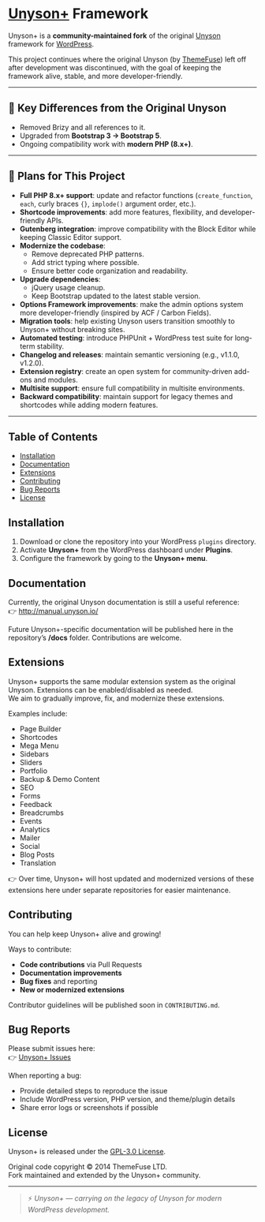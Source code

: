 # [Unyson+](https://github.com/jonmlas/Unyson+) Framework

Unyson+ is a **community-maintained fork** of the original [Unyson](https://wordpress.org/plugins/unyson/) framework for [WordPress](http://wordpress.org/).  

This project continues where the original Unyson (by [ThemeFuse](http://themefuse.com/)) left off after development was discontinued, with the goal of keeping the framework alive, stable, and more developer-friendly.

---

## 🔹 Key Differences from the Original Unyson
* Removed Brizy and all references to it.
* Upgraded from **Bootstrap 3 → Bootstrap 5**.
* Ongoing compatibility work with **modern PHP (8.x+)**.

---

## 🔹 Plans for This Project
* **Full PHP 8.x+ support**: update and refactor functions (`create_function`, `each`, curly braces `{}`, `implode()` argument order, etc.).
* **Shortcode improvements**: add more features, flexibility, and developer-friendly APIs.
* **Gutenberg integration**: improve compatibility with the Block Editor while keeping Classic Editor support.
* **Modernize the codebase**:
  - Remove deprecated PHP patterns.
  - Add strict typing where possible.
  - Ensure better code organization and readability.
* **Upgrade dependencies**:
  - jQuery usage cleanup.
  - Keep Bootstrap updated to the latest stable version.
* **Options Framework improvements**: make the admin options system more developer-friendly (inspired by ACF / Carbon Fields).
* **Migration tools**: help existing Unyson users transition smoothly to Unyson+ without breaking sites.
* **Automated testing**: introduce PHPUnit + WordPress test suite for long-term stability.
* **Changelog and releases**: maintain semantic versioning (e.g., v1.1.0, v1.2.0).
* **Extension registry**: create an open system for community-driven add-ons and modules.
* **Multisite support**: ensure full compatibility in multisite environments.
* **Backward compatibility**: maintain support for legacy themes and shortcodes while adding modern features.

---

## Table of Contents

* [Installation](#installation)
* [Documentation](#documentation)
* [Extensions](#extensions)
* [Contributing](#contributing)
* [Bug Reports](#bug-reports)
* [License](#license)

## Installation

1. Download or clone the repository into your WordPress `plugins` directory.
2. Activate **Unyson+** from the WordPress dashboard under **Plugins**.
3. Configure the framework by going to the **Unyson+ menu**.

## Documentation

Currently, the original Unyson documentation is still a useful reference:  
👉 http://manual.unyson.io/  

Future Unyson+-specific documentation will be published here in the repository’s **/docs** folder. Contributions are welcome.

## Extensions

Unyson+ supports the same modular extension system as the original Unyson. Extensions can be enabled/disabled as needed.  
We aim to gradually improve, fix, and modernize these extensions.  

Examples include:

- Page Builder  
- Shortcodes  
- Mega Menu  
- Sidebars  
- Sliders  
- Portfolio  
- Backup & Demo Content  
- SEO  
- Forms  
- Feedback  
- Breadcrumbs  
- Events  
- Analytics  
- Mailer  
- Social  
- Blog Posts  
- Translation  

👉 Over time, Unyson+ will host updated and modernized versions of these extensions here under separate repositories for easier maintenance.

## Contributing

You can help keep Unyson+ alive and growing!  

Ways to contribute:
- **Code contributions** via Pull Requests
- **Documentation improvements**
- **Bug fixes** and reporting
- **New or modernized extensions**

Contributor guidelines will be published soon in `CONTRIBUTING.md`.

## Bug Reports

Please submit issues here:  
👉 [Unyson+ Issues](https://github.com/UnysonPlus/UnysonPlus/issues)

When reporting a bug:
- Provide detailed steps to reproduce the issue
- Include WordPress version, PHP version, and theme/plugin details
- Share error logs or screenshots if possible

## License

Unyson+ is released under the [GPL-3.0 License](https://github.com/jonmlas/UnysonPlus/blob/master/framework/LICENSE).  

Original code copyright © 2014 ThemeFuse LTD.  
Fork maintained and extended by the Unyson+ community.  

---
> ⚡ *Unyson+ — carrying on the legacy of Unyson for modern WordPress development.*
